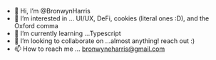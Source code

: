 - 👋 Hi, I’m @BronwynHarris
- 👀 I’m interested in ... UI/UX, DeFi, cookies (literal ones :D), and the Oxford comma
- 🌱 I’m currently learning ...Typescript 
- 💞️ I’m looking to collaborate on ...almost anything! reach out :)
- 📫 How to reach me ... bronwyneharris@gmail.com

<!---
BronwynHarris/BronwynHarris is a ✨ special ✨ repository because its `README.md` (this file) appears on your GitHub profile.
You can click the Preview link to take a look at your changes.
--->
